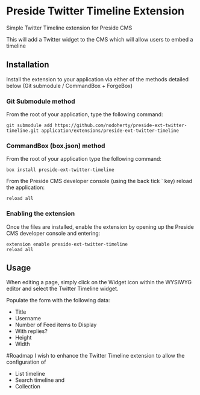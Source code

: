 # Preside Twitter Timeline Extension
Simple Twitter Timeline extension for Preside CMS

This will add a Twitter widget to the CMS which will allow users to embed a timeline

## Installation
Install the extension to your application via either of the methods detailed below (Git submodule / CommandBox + ForgeBox)

### Git Submodule method
From the root of your application, type the following command:

	git submodule add https://github.com/nodoherty/preside-ext-twitter-timeline.git application/extensions/preside-ext-twitter-timeline

### CommandBox (box.json) method
From the root of your application type the following command:

	box install preside-ext-twitter-timeline

From the Preside CMS developer console (using the back tick ` key) reload the application:

	reload all

### Enabling the extension
Once the files are installed, enable the extension by opening up the Preside CMS developer console and entering:

	extension enable preside-ext-twitter-timeline
	reload all

## Usage
When editing a page, simply click on the Widget icon within the WYSIWYG editor and select the Twitter Timeline widget.

Populate the form with the following data:
* Title
* Username
* Number of Feed items to Display
* With replies?
* Height
* Width

#Roadmap
I wish to enhance the Twitter Timeline extension to allow the configuration of
* List timeline
* Search timeline and
* Collection

